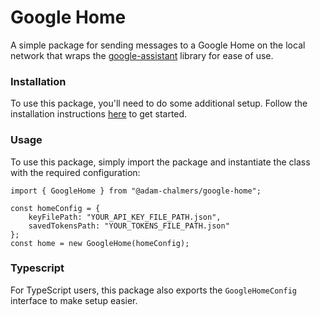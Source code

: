 # Google Home

A simple package for sending messages to a Google Home on the local network that wraps the [google-assistant](https://www.npmjs.com/package/google-assistant) library for ease of use.

### Installation

To use this package, you'll need to do some additional setup. Follow the installation instructions [here](https://www.npmjs.com/package/google-assistant#installation) to get started.

### Usage

To use this package, simply import the package and instantiate the class with the required configuration:
```
import { GoogleHome } from "@adam-chalmers/google-home";

const homeConfig = {
    keyFilePath: "YOUR_API_KEY_FILE_PATH.json",
    savedTokensPath: "YOUR_TOKENS_FILE_PATH.json"
};
const home = new GoogleHome(homeConfig);
```

### Typescript

For TypeScript users, this package also exports the `GoogleHomeConfig` interface to make setup easier.